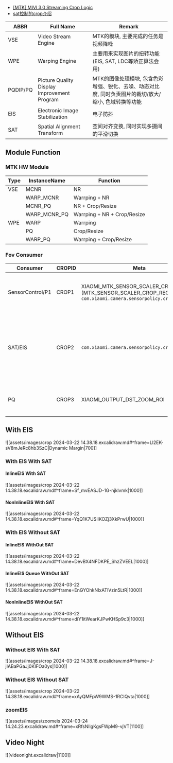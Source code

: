 - [[MTK] MIVI 3.0 Streaming Crop Logic](https://xiaomi.f.mioffice.cn/wiki/wikk4CcBfpOmC3hNRPYB5RMrDEc)
- [sat控制的crop介绍](https://xiaomi.f.mioffice.cn/docx/doxk40YYvEnHTL1FLw8uydnBZAh)

ABBR     | Full Name                                   | Remark
---------|---------------------------------------------|---------------------------------------------------------
VSE      | Video Stream Engine                         | MTK的模块, 主要完成的任务是视频降噪
WPE      | Warping Engine                              | 主要用来实现图片的扭转功能(EIS, SAT, LDC等矫正算法会用)
PQDIP/PQ | Picture Quality Display Improvement Program | MTK的图像处理模块, 包含色彩增强、锐化、去噪、动态对比度, 同时负责图片的裁切/放大/缩小, 色域转换等功能
EIS      | Electronic Image Stabilization              | 电子防抖
SAT      | Spatial Alignment Transform                 | 空间对齐变换, 同时实现多摄间的平滑切换

## Module Function

### MTK HW Module

| Type | InstanceName | Function                    |
| ---- | ------------ | --------------------------- |
| VSE  | MCNR         | NR                          |
|      | WARP_MCNR    | Warrping + NR               |
|      | MCNR_PQ      | NR + Crop/Resize            |
|      | WARP_MCNR_PQ | Warrping + NR + Crop/Resize |
| WPE  | WARP         | Warrping                    |
|      | PQ           | Crop/Resize                 |
|      | WARP_PQ      | Warrping + Crop/Resize      |

### Fov Consumer

| Consumer         | CROPID | Meta                                                                                                                  | Remark                                                                   | HardWare |
| ---------------- | ------ | --------------------------------------------------------------------------------------------------------------------- | ------------------------------------------------------------------------ | -------- |
| SensorControl/P1 | CROP1  | XIAOMI_MTK_SENSOR_SCALER_CROP_REGION  (MTK_SENSOR_SCALER_CROP_REGION)<br>`com.xiaomi.camera.sensorpolicy.cropregions` | 有sat时候由sensorControl来裁切, 没有sat时候由P1完成裁切                                  | /        |
| SAT/EIS          | CROP2  | `com.xiaomi.camera.sensorpolicy.cropregions`                                                                          | 基于warpMap的grid完成裁切, SAT&EIS同时存在时, SAT需要传matrix给EIS, 由eis生成统一的warpMap完成裁切 | WARP     |
| PQ               | CROP3  | XIAOMI_OUTPUT_DST_ZOOM_ROI                                                                                            | 需要完成app下发的zoomRatio对应的裁切比例                                               | PQ       |

## With EIS

![[assets/images/crop 2024-03-22 14.38.18.excalidraw.md#^frame=Ll2EK-sV8mJeRc8hb3SzC|Dynamic Margin|700]]

### With EIS With SAT

#### InlineEIS With SAT

![[assets/images/crop 2024-03-22 14.38.18.excalidraw.md#^frame=Sf_mvEASJD-1G-njklvmk|1000]]
#### NonInlineEIS With SAT

![[assets/images/crop 2024-03-22 14.38.18.excalidraw.md#^frame=YqQ1K7USIlKOZj3XkPrwU|1000]]
### With EIS Without SAT

#### InlineEIS WithOut SAT

![[assets/images/crop 2024-03-22 14.38.18.excalidraw.md#^frame=DevBX4NFDKPE_ShzZVEEL|1000]]
#### InlineEIS Queue WithOut SAT

![[assets/images/crop 2024-03-22 14.38.18.excalidraw.md#^frame=EnGYOhkNIxATlVzin5LtR|1000]]
#### NonInlineEIS WithOut SAT

![[assets/images/crop 2024-03-22 14.38.18.excalidraw.md#^frame=diY1itWearKJPwKHSp9c3|1000]]
## Without EIS

### Without EIS With SAT

![[assets/images/crop 2024-03-22 14.38.18.excalidraw.md#^frame=J-jIABaPGaJj0KIFOa0ys|1000]]
### Without EIS Without SAT

![[assets/images/crop 2024-03-22 14.38.18.excalidraw.md#^frame=xAyQMFpW9WMS-1RCIQvta|1000]]
### zoomEIS

![[assets/images/zoomeis 2024-03-24 14.24.23.excalidraw.md#^frame=xRfsNllgKgsFWpM9-vjVT|1100]]

## Video Night

![[videonight.excalidraw|1100]]

